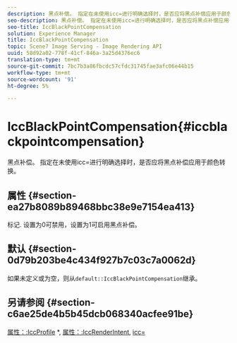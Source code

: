 ```yaml
---
description: 黑点补偿。 指定在未使用icc=进行明确选择时，是否应将黑点补偿应用于颜色转换。
seo-description: 黑点补偿。 指定在未使用icc=进行明确选择时，是否应将黑点补偿应用于颜色转换。
seo-title: IccBlackPointCompensation
solution: Experience Manager
title: IccBlackPointCompensation
topic: Scene7 Image Serving - Image Rendering API
uuid: 58d92a02-778f-41cf-846a-3a25d4376ec6
translation-type: tm+mt
source-git-commit: 7bc7b3a86fbcdc57cfdc31745fae3afc06e44b15
workflow-type: tm+mt
source-wordcount: '91'
ht-degree: 5%

---
```



# IccBlackPointCompensation{#iccblackpointcompensation}

黑点补偿。 指定在未使用icc=进行明确选择时，是否应将黑点补偿应用于颜色转换。

## 属性 {#section-ea27b8089b89468bbc38e9e7154ea413}

标记. 设置为0可禁用，设置为1可启用黑点补偿。

## 默认 {#section-0d79b203be4c434f927b7c03c7a0062d}

如果未定义或为空，则从`default::IccBlackPointCompensation`继承。

## 另请参阅 {#section-c6ae25de4b5b45dcb068340acfee91be}

[属性：:IccProfile](../../../../../is-api/image-catalog/image-serving-api-ref/c-image-catalog-reference/c-attributes-reference/r-iccprofilecmyk.md#reference-db89f9dac33e447cadb359ec1ba27ee0) *, [属性：:IccRenderIntent](../../../../../is-api/image-catalog/image-serving-api-ref/c-image-catalog-reference/c-attributes-reference/r-iccrenderintent.md#reference-012f207f28bd4406a5368d23ed95a51f), [icc=](../../../../../is-api/http-ref/image-serving-api-ref/c-http-protocol-reference/c-command-reference/r-icc.md#reference-182b5679e21e4df3b4d330535a5a7517)
